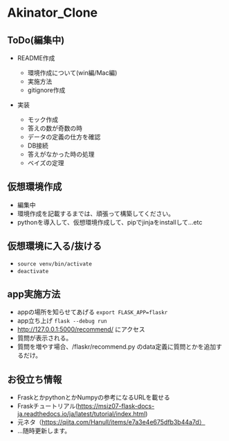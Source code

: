 # Akinator_Clone

## ToDo(編集中)
- README作成
  - 環境作成について(win編/Mac編)
  - 実施方法
  - gitignore作成

- 実装
  - モック作成
  - 答えの数が奇数の時
  - データの定義の仕方を確認
  - DB接続
  - 答えがなかった時の処理
  - ベイズの定理

## 仮想環境作成
  - 編集中
  - 環境作成を記載するまでは、頑張って構築してください。
  - pythonを導入して、仮想環境作成して、pipでjinjaをinstallして...etc

## 仮想環境に入る/抜ける
  - ```source venv/bin/activate```
  - ```deactivate```

## app実施方法
  - appの場所を知らせてあげる  ```export FLASK_APP=flaskr```
  - app立ち上げ ```flask --debug run```
  - http://127.0.0.1:5000/recommend/ にアクセス
  - 質問が表示される。
  - 質問を増やす場合、/flaskr/recommend.py のdata定義に質問とかを追加するだけ。

## お役立ち情報
- FraskとかpythonとかNumpyの参考になるURLを載せる
- Fraskチュートリアル(https://msiz07-flask-docs-ja.readthedocs.io/ja/latest/tutorial/index.html)
- 元ネタ（https://qiita.com/Hanull/items/e7a3e4e675dfb3b44a7d）
- ...随時更新します。

